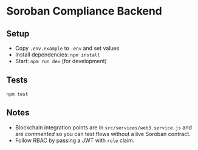 # Soroban Compliance Backend

## Setup

- Copy `.env.example` to `.env` and set values
- Install dependencies: `npm install`
- Start: `npm run dev` (for development)

## Tests

`npm test`

## Notes
- Blockchain integration points are in `src/services/web3.service.js` and are *commented* so you can test flows without a live Soroban contract.
- Follow RBAC by passing a JWT with `role` claim.
